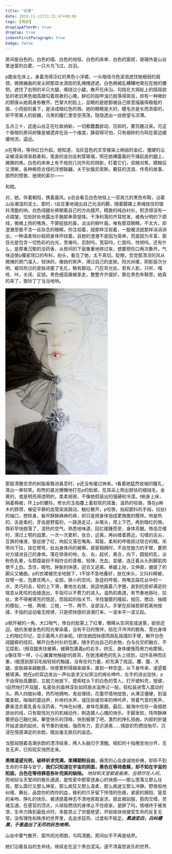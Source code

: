 ```yaml
---
title: "白黑"
date: 2019-11-11T11:21:47+08:00
tags: [情欲]
dropCapAfterHr: true
dropCap: true
indentFirstParagraph: true
badge: false
---
```

房间是白色的。白色的墙、白色的地毯、白色的床单、白色的窗棂，玻璃外是山谷里迷蒙的白雾，一只大鸟飞过，白羽。

p跪坐在床上，身着洗得泛红的黑色小洋裙，一头暗哑乌色波浪遮住她细弱的肩颈，微微蜷曲的发尖把那双水滴型的乳掩掩遮遮。白色棉被乱糟糟地耷拉在她的腰侧，遮住了右侧的半只大腿，缠绕过小腿，散开在床沿。勾挂在大拇趾上的摇摇欲坠的老旧黑色细高跟勾着观者的心魄，鲜红的指甲油已脱落得斑驳，却有一种微妙的颓唐从她周身弥散开。巴掌大的脸上，显眼的是她那被自己故意描画得极粗的眉，小而挺的鼻下，是涂成暗红色的唇。她的眼睛是大的，睫毛亦是长而浓密的，却不带美人的妩媚，乌黑的瞳仁里空空荡荡，隐隐透出一丝绝望与凉薄。

五点三十，这座山谷正在吐故纳新，一切都蠢蠢欲动，压抑的，要苏醒过来。可这个昏暗的房间却像是被遗弃在另一个维度，静寂得可怕，只有细碎的鸟鸣在窗边缓缓地流，遥远。

p在等待，等待红日升起。她知道，当灰蓝色的天空被染上绚丽的金红，僵硬的云朵被浸染得渐趋柔和，笔直的金剑会刺穿玻璃，照在她裸露着的干燥起皮的腿上，微微的疼。白色的床单上有不规则几何外形的阴影，盯着它们，双眼对焦，模糊后又清晰，各种稀奇古怪的浮想联翩，关于狄俄尼索斯，癫狂的流浪、传奇的故事、朗然的赞歌、驰骋的索尔——

和她。

对，她，伴着朝阳，携着晨风。p总会看见白色地毯上一双突兀的黑色布鞋，沾着山谷潮湿的泥土。那时，t会庄重地褪出自己光洁的脚，随着脚踝上黑绳拴住的银铃清脆的响，白色阔腿长裤朝着自己的方向摆开。精致的纯白衬衫，熨烫得没有一点褶皱，恰到好处地露出手腕那串菩提珠。干净利落的齐耳短发，棱角分明的下颌线，微微上扬的嘴角，不算挺拔的鼻，淡淡的柳叶眉。唯有那双眼睛，不太大，却澄澈至极不含一丝杂念的眼睛，你注视着，就那样注视着，一股暖流就那样涓涓淌出，一种温柔轻纱般把身体环绕着。且她的澄澈不是因为简单，而是因为丰富，那目光是包含一切色彩的白光，苦难吗，忍耐吗，宽容吗，仁慈吗，怜悯吗，还有什么，是厚重沉郁的没药香，从房间的下层重重地摔过来，想要把伤口再次撕开。气味迫使p攥紧领口的布料，抬头，看见了她，太不真切。眨眼，忽觉那清凉的风从微掩的房门溜入，轻快的，像她的笑声，滑过自己的皮肤。阳光尚暖，阴影层次分明，被风吹过的皮肤闭塞了毛孔，略有颤动。门在背光处，若有人影，只听，嘎吱、咔，关闭、反锁。黑色细高跟被拿走，整整齐齐摆好，靠在黑色布鞋旁。她真的来了，银铃丁丁当当地响。

<img src="./BlackandWhite.jpg" width = "320" height = "580" alt="白黑" align=center/>

那股清雅空灵的树脂香飘进鼻息时，p还没有缓过神来。t看着她猛然收缩的瞳孔，落出一串轻笑。和煦的晨光懒懒地打在p的脸廓，在耳朵上照出胆怯的细绒毛，金黄的，或是明亮得透明的，柔柔弱弱，不像她假装出的强硬和冷漠。t俯身上床，隔着棉被，环上p的腰际，修长的玉指覆上着软软的耳垂，温热的咬痕，落在p麻木的脖颈，催促平静的血管突突跳动，魅红散开。p咬唇，抬起颤抖的手指，拉扯t的袖口，想转身，躲开酥酥麻麻的痒，却只是把身体扭成更旖旎的模样。吻是热的，舌是柔的，牙齿是野蛮的，一路游走过，从喉头，爬上下巴，再到暗红的唇。唇彩早快脱落了，湿热的空气，熟悉地味道，回忆接踵而至，身体苏醒。唇齿交缠时，滑过上颚的战栗，一次一次累积，张合，远离，再纠缠着靠近。勾缠的舌尖，互换的唾液，银丝掺了红，吻起又落在嘴角、耳鬓，柔和的呼吸掠过轻合的眼。吊带向下拉，挂在臂弯，扯出身体间的被褥，紧密相拥时，不自觉施力的手臂，要把对方揉进自己的身体。落在锁骨的吻，左、右，起伏，离合，向下，圆挺的乳，淡粉色乳晕，与颓糜装扮不相符合的青稚，轻弹，充血，变硬，连迁着从头到脚肌肉使不上劲。含住，吸吮，肿胀的快感，迎合又逃离，单腿上抬，又伸直，绷直了的脚尖又蜷曲。p的衣裙被完全地脱下，t不徐不急地叠好，放在床头，又抖抖棉被，双臂一张，包裹住两人，全部。狭小的空间，急促的呼吸，用嘴去探花丛中的一点，灵巧的舌，轻的上下滑，重地左右拨，挑逗地画着八字圈，直到抗拒却满足的喘息从死咬的齿缝逸出，手指可以不费力的进入。温热的甬道，有节奏地吞吐、拉扯，舍不得被填充的饱足，而屈起的指关节，寻找皱襞的隆起，按压、搅动、抽插的模拟，一根、两根、三根，一节、两节、全部没入。手掌在前端若即若离地按揉，手指的运动毫无规律，只是把快感的浪潮打来，一波未平一波又起。

p掀开被的一角，大口喘气，惨白的脸蒙上了红晕，眼睛从空洞变成迷蒙，欲拒还迎。她的发被金色的阳光晕染着，没有平日的憔悴，贴在汗涔涔的额角，雪白身体上的暗红印记，显示着两人的亲昵。t抓住她因快感而胡乱摇摆的手臂，解开白色阔腿裤的纽扣，解开白色衬衫的包裹，随手扔出自己的衣物，白与白交织融合，不见踪影。t用双腿夹住被褥，被褥包裹着p的右手，挤压，身体缓慢而用力地摩擦。p像往常一样，小心翼翼地触碰t的肩背，在她浅褐色的乳头上绕划，动作圣神而庄重，t能感到那羽毛般轻轻的触碰，没有任何力量，却充满了挑逗。腰、腹、大腿，皮肤越来越敏感，快感累积得越来越多，直到一种空虚，从下身传来，渴望着被填满。她在p的耳边发出一声似哀求又似哭泣的绵长呻吟，左手的进出加快，p不由得抬高腰部，又脱力地放下，摸索枕头下的白色的雪人。打开塑料壳，按键，t自然地打开双腿，私密处的森林深处如同泉水滋养过一般，轻松装进雪人震动的头。两人四肢纠缠，热烈地拥吻，发丝缠绕，花蕾尽情地绽放，从滞涩僵硬，到温暖柔软。嗡嗡的震动声，扑哧的水声，或压抑或坦率的呻吟声，带着气音的笑声，麝香混合着乳香与没药香，气味在纠缠，身体在厮磨。最后，脑海中仅存一条细若游丝的线，只有取悦对方的机械动作，制造摄人心魄的快乐，手脚发软，阵阵酥麻要把自己融化掉。攀登快乐的顶峰，快到极限了吧，激烈的挣扎扭曲，内部的折皱开始波浪的起伏，有节奏的收缩，强而有力，意识游离......情欲炽烈燃烧殆尽，沉浸在情感满足的余韵，摆出毫无抵抗的姿态。

当那段随着高潮余韵的漂浮结束，两人头脑归于清醒。相扣的十指倦怠地分开，无言无声，已知现实悄然走来。

**黑暗渴望光明，破碎祈求完满，束缚期盼自由**，痛苦的心会虔诚地祈祷，却祈不到生命的平静与安宁。**我们只知道在宇宙的阴面，黑色在等待救赎，却不知在宇宙的阳面，白色在等待罪恶弥补完美的缺陷。** *地狱和天堂都是极美，丑陋尽在人间*，而地狱与天堂间的极乐通道，是性爱中那穿透身心的快感——那么堕落又那么壮观，那么糜烂又那么神圣，那么疯狂又那么温柔，那么痴迷又那么冷静。野兽般地纠缠、撕扯，品尝你的肉你的血，锋利的爪牙留下怜惜的伤痕，紧密的拥抱、窒息的亲吻、挣扎的快乐、被诱惑着神志不清地索取哀求。彼此被驯服，筋肉交缠，灵魂互通，在感官的顶点，火球般燃烧的身体止不住痉挛。是醉了吗，情绪终于被发泄，生命力降到最低点时，本能禁止了穷蹙绝望，开始愉快地接受生命的反复无常。没有理性和秩序的世界里，去追求狂热、过度和不稳定。***黑迷恋白，白纠缠黑，于是造出了无尽的灰色地带。***

山谷中雾气散开，窗外阳光明朗，鸟鸣清脆。房间似乎不再是结界。

她们沿着各自的生命线，继续走在这个黑白混沌，道不清喜怒哀乐的世界。
